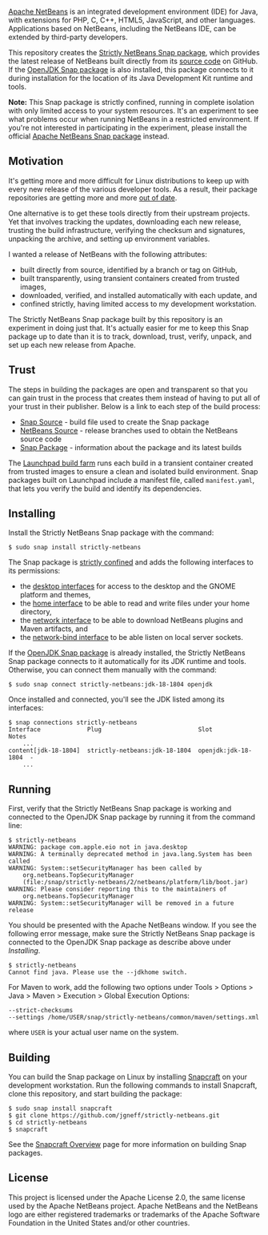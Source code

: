 [Apache NetBeans](https://netbeans.apache.org) is an integrated development environment (IDE) for Java, with extensions for PHP, C, C++, HTML5, JavaScript, and other languages. Applications based on NetBeans, including the NetBeans IDE, can be extended by third-party developers.

This repository creates the [Strictly NetBeans Snap package](https://snapcraft.io/strictly-netbeans), which provides the latest release of NetBeans built directly from its [source code](https://github.com/apache/netbeans) on GitHub. If the [OpenJDK Snap package](https://snapcraft.io/openjdk) is also installed, this package connects to it during installation for the location of its Java Development Kit runtime and tools.

**Note:** This Snap package is strictly confined, running in complete isolation with only limited access to your system resources. It's an experiment to see what problems occur when running NetBeans in a restricted environment. If you're not interested in participating in the experiment, please install the official [Apache NetBeans Snap package](https://snapcraft.io/netbeans) instead.

## Motivation

It's getting more and more difficult for Linux distributions to keep up with every new release of the various developer tools. As a result, their package repositories are getting more and more [out of date](https://packages.ubuntu.com/search?keywords=netbeans&searchon=names&exact=1).

One alternative is to get these tools directly from their upstream projects. Yet that involves tracking the updates, downloading each new release, trusting the build infrastructure, verifying the checksum and signatures, unpacking the archive, and setting up environment variables.

I wanted a release of NetBeans with the following attributes:

* built directly from source, identified by a branch or tag on GitHub,
* built transparently, using transient containers created from trusted images,
* downloaded, verified, and installed automatically with each update, and
* confined strictly, having limited access to my development workstation.

The Strictly NetBeans Snap package built by this repository is an experiment in doing just that. It's actually easier for me to keep this Snap package up to date than it is to track, download, trust, verify, unpack, and set up each new release from Apache.

## Trust

The steps in building the packages are open and transparent so that you can gain trust in the process that creates them instead of having to put all of your trust in their publisher. Below is a link to each step of the build process:

* [Snap Source](snap/snapcraft.yaml) - build file used to create the Snap package
* [NetBeans Source](https://github.com/apache/netbeans/branches) - release branches used to obtain the NetBeans source code
* [Snap Package](https://launchpad.net/~jgneff/+snap/strictly-netbeans) - information about the package and its latest builds

The [Launchpad build farm](https://launchpad.net/builders) runs each build in a transient container created from trusted images to ensure a clean and isolated build environment. Snap packages built on Launchpad include a manifest file, called `manifest.yaml`, that lets you verify the build and identify its dependencies.

## Installing

Install the Strictly NetBeans Snap package with the command:

```console
$ sudo snap install strictly-netbeans
```

The Snap package is [strictly confined](https://snapcraft.io/docs/snap-confinement) and adds the following interfaces to its permissions:

* the [desktop interfaces](https://snapcraft.io/docs/gnome-3-34-extension) for access to the desktop and the GNOME platform and themes,
* the [home interface](https://snapcraft.io/docs/home-interface) to be able to read and write files under your home directory,
* the [network interface](https://snapcraft.io/docs/network-interface) to be able to download NetBeans plugins and Maven artifacts, and
* the [network-bind interface](https://snapcraft.io/docs/network-bind-interface) to be able listen on local server sockets.

If the [OpenJDK Snap package](https://snapcraft.io/openjdk) is already installed, the Strictly NetBeans Snap package connects to it automatically for its JDK runtime and tools. Otherwise, you can connect them manually with the command:

```console
$ sudo snap connect strictly-netbeans:jdk-18-1804 openjdk
```

Once installed and connected, you'll see the JDK listed among its interfaces:

```console
$ snap connections strictly-netbeans
Interface             Plug                           Slot                 Notes
    ...
content[jdk-18-1804]  strictly-netbeans:jdk-18-1804  openjdk:jdk-18-1804  -
    ...
```

## Running

First, verify that the Strictly NetBeans Snap package is working and connected to the OpenJDK Snap package by running it from the command line:

```console
$ strictly-netbeans
WARNING: package com.apple.eio not in java.desktop
WARNING: A terminally deprecated method in java.lang.System has been called
WARNING: System::setSecurityManager has been called by
    org.netbeans.TopSecurityManager
    (file:/snap/strictly-netbeans/2/netbeans/platform/lib/boot.jar)
WARNING: Please consider reporting this to the maintainers of
    org.netbeans.TopSecurityManager
WARNING: System::setSecurityManager will be removed in a future release
```

You should be presented with the Apache NetBeans window. If you see the following error message, make sure the Strictly NetBeans Snap package is connected to the OpenJDK Snap package as describe above under *Installing*.

```console
$ strictly-netbeans
Cannot find java. Please use the --jdkhome switch.
```

For Maven to work, add the following two options under Tools > Options > Java > Maven > Execution > Global Execution Options:

```
--strict-checksums
--settings /home/USER/snap/strictly-netbeans/common/maven/settings.xml
```

where `USER` is your actual user name on the system.

## Building

You can build the Snap package on Linux by installing [Snapcraft](https://snapcraft.io/snapcraft) on your development workstation. Run the following commands to install Snapcraft, clone this repository, and start building the package:

```console
$ sudo snap install snapcraft
$ git clone https://github.com/jgneff/strictly-netbeans.git
$ cd strictly-netbeans
$ snapcraft
```
See the [Snapcraft Overview](https://snapcraft.io/docs/snapcraft-overview) page for more information on building Snap packages.

## License

This project is licensed under the Apache License 2.0, the same license used by the Apache NetBeans project. Apache NetBeans and the NetBeans logo are either registered trademarks or trademarks of the Apache Software Foundation in the United States and/or other countries.
